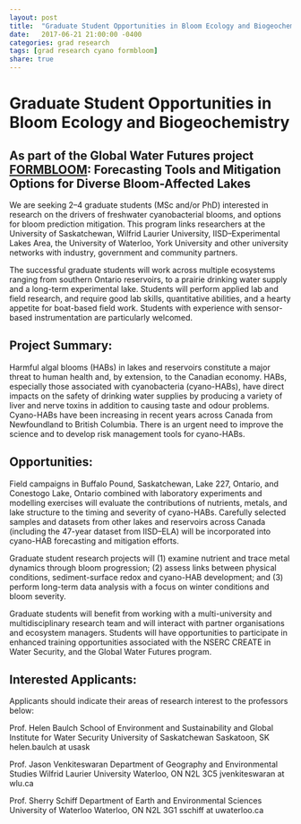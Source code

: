 ```yaml
---
layout: post
title:  "Graduate Student Opportunities in Bloom Ecology and Biogeochemistry"
date:   2017-06-21 21:00:00 -0400
categories: grad research
tags: [grad research cyano formbloom]
share: true
---
```


Graduate Student Opportunities in Bloom Ecology and Biogeochemistry
============================================================================

As part of the Global Water Futures project [FORMBLOOM](http://gwf.usask.ca/science/pillar-3-projects.php#ForecastingToolsandMitigationOptionsforDiverseBloomAffectedLakes): Forecasting Tools and Mitigation Options for Diverse Bloom-Affected Lakes
-------------------------------
 
We are seeking 2–4 graduate students (MSc and/or PhD) interested in research on the drivers of freshwater cyanobacterial blooms, and options for bloom prediction mitigation. This program links researchers at the University of Saskatchewan, Wilfrid Laurier University, IISD–Experimental Lakes Area, the University of Waterloo, York University and other university networks with industry, government and community partners. 
 
The successful graduate students will work across multiple ecosystems ranging from southern Ontario reservoirs, to a prairie drinking water supply and a long-term experimental lake. Students will perform applied lab and field research, and require good lab skills, quantitative abilities, and a hearty appetite for boat-based field work. Students with experience with sensor-based instrumentation are particularly welcomed. 
 
Project Summary:
----------------
 
Harmful algal blooms (HABs) in lakes and reservoirs constitute a major threat to human health and, by extension, to the Canadian economy. HABs, especially those associated with cyanobacteria (cyano-HABs), have direct impacts on the safety of drinking water supplies by producing a variety of liver and nerve toxins in addition to causing taste and odour problems. Cyano-HABs have been increasing in recent years across Canada from Newfoundland to British Columbia. There is an urgent need to improve the science and to develop risk management tools for cyano-HABs.
 
Opportunities:
--------------
 
Field campaigns in Buffalo Pound, Saskatchewan, Lake 227, Ontario, and Conestogo Lake, Ontario combined with laboratory experiments and modelling exercises will evaluate the contributions of nutrients, metals, and lake structure to the timing and severity of cyano-HABs. Carefully selected samples and datasets from other lakes and reservoirs across Canada (including the 47-year dataset from IISD–ELA) will be incorporated into cyano-HAB forecasting and mitigation efforts.
 
Graduate student research projects will (1) examine nutrient and trace metal dynamics through bloom progression; (2) assess links between physical conditions, sediment-surface redox and cyano-HAB development; and (3) perform long-term data analysis with a focus on winter conditions and bloom severity.
 
Graduate students will benefit from working with a multi-university and multidisciplinary research team and will interact with partner organisations and ecosystem managers. Students will have opportunities to participate in enhanced training opportunities associated with the NSERC CREATE in Water Security, and the Global Water Futures program.
 
Interested Applicants:
----------------------
 
Applicants should indicate their areas of research interest to the professors below:
 
Prof. Helen Baulch
School of Environment and Sustainability and Global Institute for Water Security
University of Saskatchewan
Saskatoon, SK 
helen.baulch at usask
 
Prof. Jason Venkiteswaran
Department of Geography and Environmental Studies
Wilfrid Laurier University
Waterloo, ON N2L 3C5
jvenkiteswaran at wlu.ca
 
Prof. Sherry Schiff
Department of Earth and Environmental Sciences
University of Waterloo
Waterloo, ON N2L 3G1
sschiff at uwaterloo.ca

